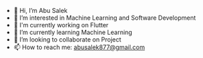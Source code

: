 - 👋 Hi, I’m Abu Salek
- 👀 I’m interested in Machine Learning and Software Development
- 🔭 I'm currently working on Flutter
- 🌱 I’m currently learning Machine Learning
- 💞️ I’m looking to collaborate on Project
- 📫 How to reach me: abusalek877@gmail.com

<!---
salek877/salek877 is a ✨ special ✨ repository because its `README.md` (this file) appears on your GitHub profile.
You can click the Preview link to take a look at your changes.
--->
